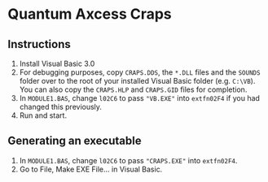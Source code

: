 # Quantum Axcess Craps

## Instructions
1. Install Visual Basic 3.0
2. For debugging purposes, copy `CRAPS.DDS`, the `*.DLL` files and the `SOUNDS` folder over to the root of your installed Visual Basic folder (e.g. `C:\VB`). You can also copy the `CRAPS.HLP` and `CRAPS.GID` files for completion.
3. In `MODULE1.BAS`, change `l02C6` to pass `"VB.EXE"` into `extfn02F4` if you had changed this previously.
4. Run and start.

## Generating an executable
1. In `MODULE1.BAS`, change `l02C6` to pass `"CRAPS.EXE"` into `extfn02F4`.
2. Go to File, Make EXE File... in Visual Basic.
